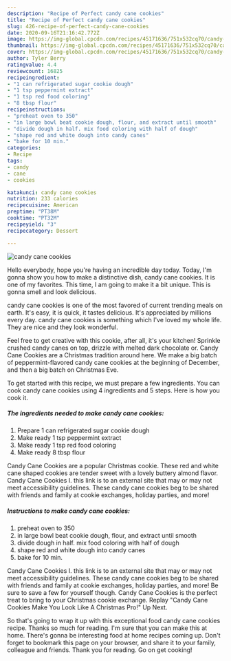 ```yaml
---
description: "Recipe of Perfect candy cane cookies"
title: "Recipe of Perfect candy cane cookies"
slug: 426-recipe-of-perfect-candy-cane-cookies
date: 2020-09-16T21:16:42.772Z
image: https://img-global.cpcdn.com/recipes/45171636/751x532cq70/candy-cane-cookies-recipe-main-photo.jpg
thumbnail: https://img-global.cpcdn.com/recipes/45171636/751x532cq70/candy-cane-cookies-recipe-main-photo.jpg
cover: https://img-global.cpcdn.com/recipes/45171636/751x532cq70/candy-cane-cookies-recipe-main-photo.jpg
author: Tyler Berry
ratingvalue: 4.4
reviewcount: 16825
recipeingredient:
- "1 can refrigerated sugar cookie dough"
- "1 tsp peppermint extract"
- "1 tsp red food coloring"
- "8 tbsp flour"
recipeinstructions:
- "preheat oven to 350"
- "in large bowl beat cookie dough, flour, and extract until smooth"
- "divide dough in half. mix food coloring with half of dough"
- "shape red and white dough into candy canes"
- "bake for 10 min."
categories:
- Recipe
tags:
- candy
- cane
- cookies

katakunci: candy cane cookies 
nutrition: 233 calories
recipecuisine: American
preptime: "PT38M"
cooktime: "PT32M"
recipeyield: "3"
recipecategory: Dessert

---
```



![candy cane cookies](https://img-global.cpcdn.com/recipes/45171636/751x532cq70/candy-cane-cookies-recipe-main-photo.jpg)

Hello everybody, hope you're having an incredible day today. Today, I'm gonna show you how to make a distinctive dish, candy cane cookies. It is one of my favorites. This time, I am going to make it a bit unique. This is gonna smell and look delicious.

candy cane cookies is one of the most favored of current trending meals on earth. It's easy, it is quick, it tastes delicious. It's appreciated by millions every day. candy cane cookies is something which I've loved my whole life. They are nice and they look wonderful.

Feel free to get creative with this cookie, after all, it&#39;s your kitchen! Sprinkle crushed candy canes on top, drizzle with melted dark chocolate or. Candy Cane Cookies are a Christmas tradition around here. We make a big batch of peppermint-flavored candy cane cookies at the beginning of December, and then a big batch on Christmas Eve.


To get started with this recipe, we must prepare a few ingredients. You can cook candy cane cookies using 4 ingredients and 5 steps. Here is how you cook it.

<!--inarticleads1-->

##### The ingredients needed to make candy cane cookies:

1. Prepare 1 can refrigerated sugar cookie dough
1. Make ready 1 tsp peppermint extract
1. Make ready 1 tsp red food coloring
1. Make ready 8 tbsp flour


Candy Cane Cookies are a popular Christmas cookie. These red and white cane shaped cookies are tender sweet with a lovely buttery almond flavor. Candy Cane Cookies I. this link is to an external site that may or may not meet accessibility guidelines. These candy cane cookies beg to be shared with friends and family at cookie exchanges, holiday parties, and more! 

<!--inarticleads2-->

##### Instructions to make candy cane cookies:

1. preheat oven to 350
1. in large bowl beat cookie dough, flour, and extract until smooth
1. divide dough in half. mix food coloring with half of dough
1. shape red and white dough into candy canes
1. bake for 10 min.


Candy Cane Cookies I. this link is to an external site that may or may not meet accessibility guidelines. These candy cane cookies beg to be shared with friends and family at cookie exchanges, holiday parties, and more! Be sure to save a few for yourself though. Candy Cane Cookies is the perfect treat to bring to your Christmas cookie exchange. Replay &#34;Candy Cane Cookies Make You Look Like A Christmas Pro!&#34; Up Next. 

So that's going to wrap it up with this exceptional food candy cane cookies recipe. Thanks so much for reading. I'm sure that you can make this at home. There's gonna be interesting food at home recipes coming up. Don't forget to bookmark this page on your browser, and share it to your family, colleague and friends. Thank you for reading. Go on get cooking!
